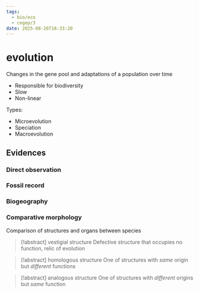 ```yaml
---
tags:
  - bio/eco
  - cegep/3
date: 2025-08-26T16:33:20
---
```


# evolution

Changes in the gene pool and adaptations of a population over time

- Responsible for biodiversity
- Slow
- Non-linear

Types:

- Microevolution
- Speciation
- Macroevolution

## Evidences

### Direct observation

### Fossil record

### Biogeography

### Comparative morphology

Comparison of structures and organs between species

> [!abstract] vestigial structure
> Defective structure that occupies no function, relic of evolution

> [!abstract] homologous structure
> One of structures with *same* origin but *different* functions

> [!abstract] analogous structure
> One of structures with *different* origins but *same* function